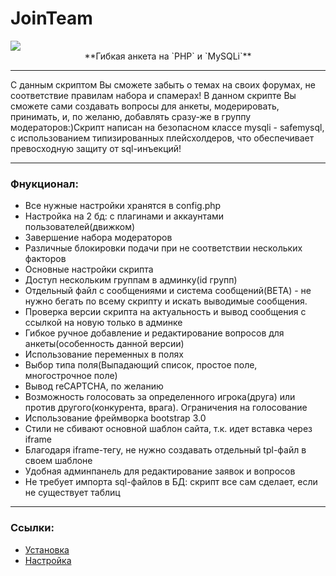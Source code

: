 JoinTeam
========

<img src="https://dl.dropboxusercontent.com/s/olr16wx3c4newix/JoinTeam_by_alexmerser.jpg">

<center>**Гибкая анкета на `PHP` и `MySQLi`**</center>

***
С данным скриптом Вы сможете забыть о темах на своих форумах, не соответствие правилам набора и спамерах! В данном скрипте Вы сможете сами создавать вопросы для анкеты, модерировать, принимать, и, по желаню, добавлять сразу-же в группу модераторов:)Скрипт написан на безопасном классе mysqli - safemysql, с использованием типизированных плейсхолдеров, что обеспечивает превосходную защиту от sql-инъекций!
***
### Фнукционал:
* Все нужные настройки хранятся в config.php
* Настройка на 2 бд: с плагинами и аккаунтами пользователей(движком)
* Завершение набора модераторов
* Различные блокировки подачи при не соответствии нескольких факторов
* Основные настройки скрипта
* Доступ нескольким группам в админку(id групп)
* Отдельный файл с сообщениями и система сообщений(BETA) - не нужно бегать по всему скрипту и искать выводимые сообщения.
* Проверка версии скрипта на актуальность и вывод сообщения с ссылкой на новую только в админке
* Гибкое ручное добавление и редактирование вопросов для анкеты(особенность данной версии)
* Использование переменных в полях
* Выбор типа поля(Выпадающий список, простое поле, многострочное поле)
* Вывод reCAPTCHA, по желанию
* Возможность голосовать за определенного игрока(друга) или против другого(конкурента, врага). Ограничения на голосование
* Использование фреймворка bootstrap 3.0
* Стили не сбивают основной шаблон сайта, т.к. идет вставка через iframe
* Благодаря iframe-тегу, не нужно создавать отдельный tpl-файл в своем шаблоне
* Удобная админпанель для редактирование заявок и вопросов
* Не требует импорта sql-файлов в БД: скрипт все сам сделает, если не существует таблиц

***
### Ссылки:
* <a href="https://github.com/AlexMerser21/JoinTeam/wiki/%D0%A3%D1%81%D1%82%D0%B0%D0%BD%D0%BE%D0%B2%D0%BA%D0%B0">Установка</a>
* <a href="https://github.com/AlexMerser21/JoinTeam/wiki/%D0%9D%D0%B0%D1%81%D1%82%D1%80%D0%BE%D0%B9%D0%BA%D0%B0">Настройка</a>
